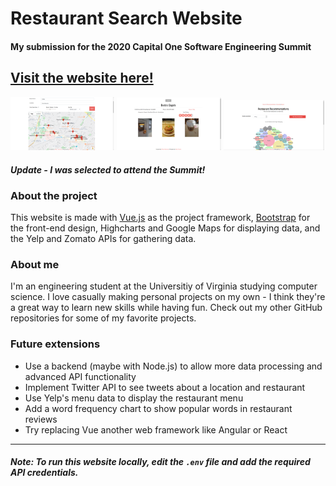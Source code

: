 # Restaurant Search Website
#### My submission for the 2020 Capital One Software Engineering Summit
## [Visit the website here!](https://ehanover-c1-ses.herokuapp.com/)

<img src="screenshots/search1.png" width="33%" title="Search screen"> <img src="screenshots/details1.png" width="33%" title="Restaurant details screen"> <img src="screenshots/recommendations1.png" width="32%" title="Recommendations screen">

#### *Update - I was selected to attend the Summit!*

### About the project
This website is made with [Vue.js](https://vuejs.org/) as the project framework, [Bootstrap](https://getbootstrap.com/) for the front-end design, Highcharts and Google Maps for displaying data, and the Yelp and Zomato APIs for gathering data.

### About me
I'm an engineering student at the Universitiy of Virginia studying computer science. I love casually making personal projects on my own - I think they're a great way to learn new skills while having fun. Check out my other GitHub repositories for some of my favorite projects.

### Future extensions
- Use a backend (maybe with Node.js) to allow more data processing and advanced API functionality
- Implement Twitter API to see tweets about a location and restaurant
- Use Yelp's menu data to display the restaurant menu
- Add a word frequency chart to show popular words in restaurant reviews
- Try replacing Vue another web framework like Angular or React

___
##### Note: To run this website locally, edit the ```.env``` file and add the required API credentials.
